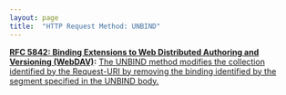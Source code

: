 ```yaml
---
layout: page
title:  "HTTP Request Method: UNBIND"
---
```


**[RFC 5842: Binding Extensions to Web Distributed Authoring and Versioning (WebDAV)](/specs/IETF/RFC/5842 "This specification defines bindings, and the BIND method for creating multiple bindings to the same resource. Creating a new binding to a resource causes at least one new URI to be mapped to that resource. Servers are required to ensure the integrity of any bindings that they allow to be created."):** [The UNBIND method modifies the collection identified by the Request-URI by removing the binding identified by the segment specified in the UNBIND body.](http://tools.ietf.org/html/rfc5842#section-5)

